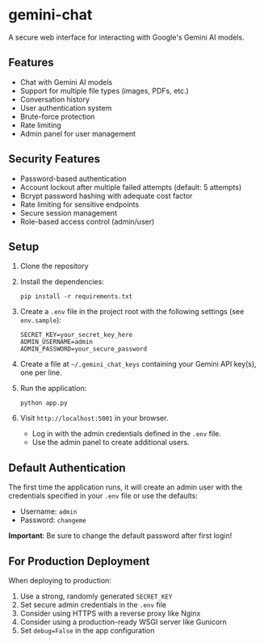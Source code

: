 # gemini-chat

A secure web interface for interacting with Google's Gemini AI models.

## Features

- Chat with Gemini AI models
- Support for multiple file types (images, PDFs, etc.)
- Conversation history
- User authentication system
- Brute-force protection
- Rate limiting
- Admin panel for user management

## Security Features

- Password-based authentication
- Account lockout after multiple failed attempts (default: 5 attempts)
- Bcrypt password hashing with adequate cost factor
- Rate limiting for sensitive endpoints
- Secure session management
- Role-based access control (admin/user)

## Setup

1. Clone the repository
2. Install the dependencies:
   ```
   pip install -r requirements.txt
   ```

3. Create a `.env` file in the project root with the following settings (see `env.sample`):
   ```
   SECRET_KEY=your_secret_key_here
   ADMIN_USERNAME=admin
   ADMIN_PASSWORD=your_secure_password
   ```

4. Create a file at `~/.gemini_chat_keys` containing your Gemini API key(s), one per line.

5. Run the application:
   ```
   python app.py
   ```

6. Visit `http://localhost:5001` in your browser.
   - Log in with the admin credentials defined in the `.env` file.
   - Use the admin panel to create additional users.

## Default Authentication

The first time the application runs, it will create an admin user with the credentials specified in your `.env` file or use the defaults:
- Username: `admin`
- Password: `changeme`

**Important**: Be sure to change the default password after first login!

## For Production Deployment

When deploying to production:

1. Use a strong, randomly generated `SECRET_KEY`
2. Set secure admin credentials in the `.env` file
3. Consider using HTTPS with a reverse proxy like Nginx
4. Consider using a production-ready WSGI server like Gunicorn
5. Set `debug=False` in the app configuration
